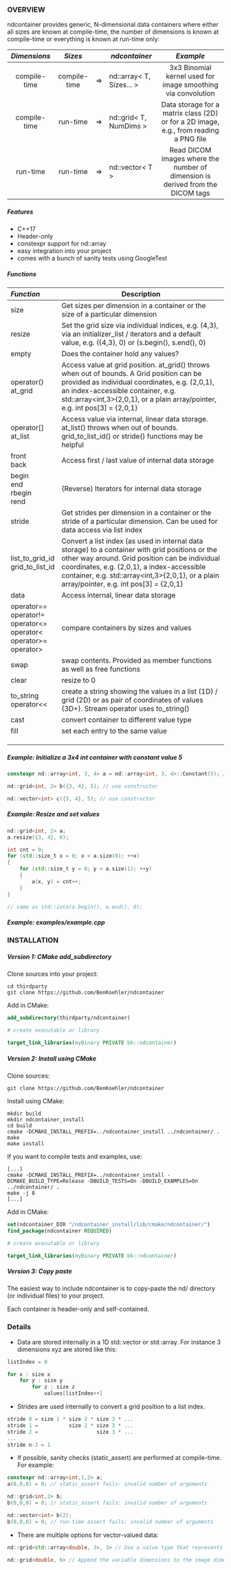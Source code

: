 ### OVERVIEW

ndcontainer provides generic, N-dimensional data containers where 
either all sizes are known at compile-time, 
the number of dimensions is known at compile-time or 
everything is known at run-time only:

| *Dimensions*   | *Sizes*        |    | *ndcontainer*            | *Example* |
|:--------------:|:--------------:|----|--------------------------|:---------:|
| compile-time   | compile-time   | => | nd::array< T, Sizes... > | 3x3 Binomial kernel used for image smoothing via convolution  |
| compile-time   | run-time       | => | nd::grid< T, NumDims >   | Data storage for a matrix class (2D) or for a 2D image, e.g., from reading a PNG file |
| run-time       | run-time       | => | nd::vector< T >          | Read DICOM images where the number of dimension is derived from the DICOM tags |

##### Features 

- C++17
- Header-only
- constexpr support for nd::array
- easy integration into your project
- comes with a bunch of sanity tests using GoogleTest

##### Functions

| *Function*   | Description  
|:--------------------------|---|
| size | Get sizes per dimension in a container or the size of a particular dimension |
| resize | Set the grid size via individual indices, e.g. (4,3), via an initializer_list / iterators and a default value, e.g. ({4,3}, 0) or (s.begin(), s.end(), 0) | 
| empty | Does the container hold any values? | 
| operator()<br>at_grid | Access value at grid position. at_grid() throws when out of bounds. A Grid position can be provided as individual coordinates, e.g. (2,0,1), an index-accessible container, e.g. std::array<int,3>{2,0,1}, or a plain array/pointer, e.g. int pos[3] = {2,0,1} |
| operator[]<br>at_list | Access value via internal, linear data storage. at_list() throws when out of bounds. grid_to_list_id() or stride() functions may be helpful |
| front<br>back | Access first / last value of internal data storage | 
| begin<br>end<br>rbegin<br>rend | (Reverse) Iterators for internal data storage | 
| stride | Get strides per dimension in a container or the stride of a particular dimension. Can be used for data access via list index | 
| list_to_grid_id<br>grid_to_list_id | Convert a list index (as used in internal data storage) to a container with grid positions or the other way around. Grid position can be individual coordinates, e.g. (2,0,1), a index-accessible container, e.g. std::array<int,3>{2,0,1}, or a plain array/pointer, e.g. int pos[3] = {2,0,1} | 
| data | Access internal, linear data storage | | 
| operator==<br>operator!=<br>operator<=<br>operator<<br>operator>=<br>operator> | compare containers by sizes and values | 
| swap | swap contents. Provided as member functions as well as free functions |
| clear | resize to 0 | 
| to_string<br>operator<< | create a string showing the values in a list (1D) / grid (2D) or as pair of coordinates of values (3D+). Stream operator uses to_string() | 
| cast | convert container to different value type | 
| fill | set each entry to the same value | 
|  | | 
|  | | 
|  | | 
 
##### Example: Initialize a 3x4 int container with constant value 5

```c++
constexpr nd::array<int, 3, 4> a = nd::array<int, 3, 4>::Constant(5); // use factory function

nd::grid<int, 2> b({3, 4}, 5); // use constructor

nd::vector<int> c({3, 4}, 5); // use constructor
```

##### Example: Resize and set values

```c++
nd::grid<int, 2> a;
a.resize({3, 4}, 0);

int cnt = 0;
for (std::size_t x = 0; x < a.size(0); ++x)
{
    for (std::size_t y = 0; y < a.size(1); ++y)
    {
        a(x, y) = cnt++;
    }
}

// same as std::iota(a.begin(), a.end(), 0);
```

##### Example: examples/example.cpp

### INSTALLATION

##### Version 1: CMake add_subdirectory

Clone sources into your project:

```shell script
cd thirdparty
git clone https://github.com/BenKoehler/ndcontainer
```

Add in CMake:

```cmake
add_subdirectory(thirdparty/ndcontainer)

# create executable or library

target_link_libraries(myBinary PRIVATE bk::ndcontainer)
```

##### Version 2: Install using CMake

Clone sources:

```shell script
git clone https://github.com/BenKoehler/ndcontainer
```

Install using CMake:

```shell script
mkdir build
mkdir ndcontainer_install
cd build
cmake -DCMAKE_INSTALL_PREFIX=../ndcontainer_install ../ndcontainer/ .
make
make install
```

If you want to compile tests and examples, use:

```shell script
[...]
cmake -DCMAKE_INSTALL_PREFIX=../ndcontainer_install -DCMAKE_BUILD_TYPE=Release -DBUILD_TESTS=On -DBUILD_EXAMPLES=On ../ndcontainer/ .
make -j 8
[...]
```

Add in CMake:
```cmake
set(ndcontainer_DIR "/ndcontainer_install/lib/cmake/ndcontainer/")
find_package(ndcontainer REQUIRED)

# create executable or library

target_link_libraries(myBinary PRIVATE bk::ndcontainer)
```

##### Version 3: Copy paste

The easiest way to include ndcontainer is to copy-paste the nd/ directory (or individual files) to your project.

Each container is header-only and self-contained.

### Details 

- Data are stored internally in a 1D std::vector or std::array. For instance 3 dimensions xyz are stored like this:
```c++
listIndex = 0

for x : size x
    for y : size y
        for z : size z
            values[listIndex++]
```

- Strides are used internally to convert a grid position to a list index.
```c++
stride 0 = size 1 * size 2 * size 3 * ...
stride 1 =          size 2 * size 3 * ...
stride 2 =                   size 3 * ...
...
stride n-1 = 1
```

- If possible, sanity checks (static_assert) are performed at compile-time. For example:
```c++
constexpr nd::array<int,1,2> a;
a(0,0,0) = 0; // static_assert fails: invalid number of arguments

nd::grid<int,2> b;
b(0,0,0) = 0; // static_assert fails: invalid number of arguments

nd::vector<int> b(2);
b(0,0,0) = 0; // run-time assert fails: invalid number of arguments
```

- There are multiple options for vector-valued data:
```c++
nd::grid<std::array<double, 3>, 3> // Use a value type that represents a vector
    
nd::grid<double, 6> // Append the variable dimensions to the image dimensions
```
